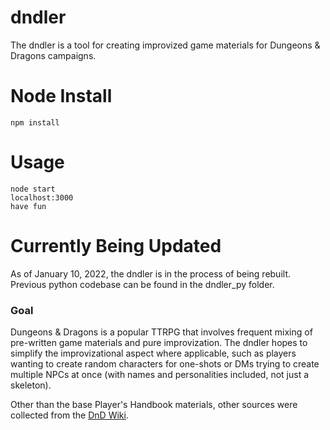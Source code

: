 # dndler
The dndler is a tool for creating improvized game materials for Dungeons & Dragons campaigns.

# Node Install 
    npm install

# Usage
    node start
    localhost:3000
    have fun

# Currently Being Updated
As of January 10, 2022, the dndler is in the process of being rebuilt. Previous python codebase can be found in the dndler_py folder.

### Goal
Dungeons & Dragons is a popular TTRPG that involves frequent mixing of pre-written game materials and pure improvization. The dndler hopes to simplify the improvizational aspect where applicable, such as players wanting to create random characters for one-shots or DMs trying to create multiple NPCs at once (with names and personalities included, not just a skeleton).

Other than the base Player's Handbook materials, other sources were collected from the [DnD Wiki](http://dnd5e.wikidot.com/).

